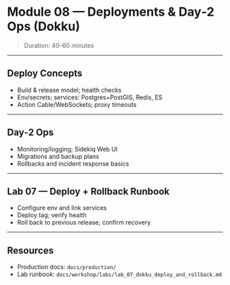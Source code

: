 # Module 08 — Deployments & Day‑2 Ops (Dokku)

> Duration: 40–60 minutes

---

## Deploy Concepts

- Build & release model; health checks
- Env/secrets; services: Postgres+PostGIS, Redis, ES
- Action Cable/WebSockets; proxy timeouts

---

## Day‑2 Ops

- Monitoring/logging; Sidekiq Web UI
- Migrations and backup plans
- Rollbacks and incident response basics

---

## Lab 07 — Deploy + Rollback Runbook

- Configure env and link services
- Deploy tag; verify health
- Roll back to previous release; confirm recovery

---

## Resources

- Production docs: `docs/production/`
- Lab runbook: `docs/workshop/labs/lab_07_dokku_deploy_and_rollback.md`

